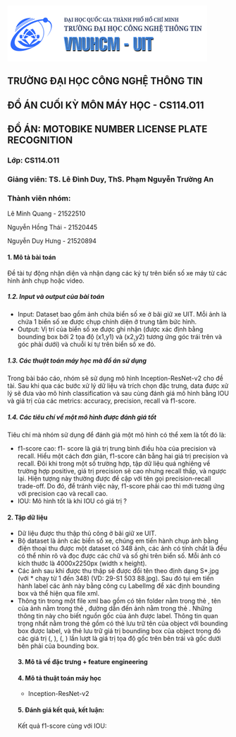 ![image](https://github.com/roro1230/CS114.O11-21520445/blob/fdb46864a5ae1f78fce3c082995a15e9e2db0415/UIT-Image.png)


## **TRƯỜNG ĐẠI HỌC CÔNG NGHỆ THÔNG TIN**

## **ĐỒ ÁN CUỐI KỲ MÔN MÁY HỌC - CS114.O11**

## **ĐỒ ÁN: MOTOBIKE NUMBER LICENSE PLATE RECOGNITION**

### Lớp: CS114.O11

### Giảng viên: TS. Lê Đình Duy, ThS. Phạm Nguyễn Trường An

### Thành viên nhóm:

Lê Minh Quang - 21522510

Nguyễn Hồng Thái - 21520445

Nguyễn Duy Hưng - 21520894

#### 1. Mô tả bài toán  
Đề tài tự động nhận diện và nhận dạng các ký tự trên biển số xe máy từ các hình ảnh chụp hoặc video.

##### 1.2. Input và output của bài toán  
- Input: Dataset bao gồm ảnh chứa biển số xe ở bãi giữ xe UIT. Mỗi ảnh là chứa 1 biển số xe được chụp chính diện ở trung tâm bức hình.  
- Output: Vị trí của biển số xe được ghi nhận (được xác định bằng bounding box bởi 2 tọa độ (x1,y1) và (x2,y2) tương ứng góc trái trên và góc phải dưới) và chuỗi kí tự trên biển số xe đó.

##### 1.3. Các thuật toán máy học mà đồ án sử dụng  
Trong bài báo cáo, nhóm sẽ sử dụng mô hình Inception-ResNet-v2 cho đề tài. Sau khi qua các bước xử lý dữ liệu và trích chọn đặc trưng, data được xử lý sẽ đưa vào mô hình classification và sau cùng đánh giá mô hình bằng IOU và giá trị của các metrics: accuracy, precision, recall và f1-score.

##### 1.4. Các tiêu chí về một mô hình được đánh giá tốt  
Tiêu chí mà nhóm sử dụng để đánh giá một mô hình có thể xem là tốt đó là:  
- f1-score cao: f1- score là giá trị trung bình điều hòa của precision và recall. Hiểu một cách đơn giản, f1-score cân bằng hai giá trị precision và recall. Đôi khi trong một số trường hợp, tập dữ liệu quá nghiêng về trường hợp positive, giá trị precision sẽ cao nhưng recall thấp, và ngược lại. Hiện tượng này thường được đề cập với tên gọi precision-recall trade-off. Do đó, để tránh việc này, f1-score phải cao thì mới tương ứng với precision cao và recall cao.  
- IOU: Mô hình tốt là khi IOU có giá trị ?

#### 2. Tập dữ liệu  
- Dữ liệu được thu thập thủ công ở bãi giữ xe UIT.  
- Bộ dataset là ảnh các biển số xe, chúng em tiến hành chụp ảnh bằng điện thoại thu được một dataset có 348 ảnh, các ảnh có tính chất là đều có thể nhìn rõ và đọc được các chữ và số ghi trên biển số. Mỗi ảnh có kích thước là 4000x2250px (width x height).  
- Các ảnh sau khi được thu thập sẽ được đổi tên theo định dạng S*.jpg (với * chạy từ 1 đến 348) (VD: 29-S1 503 88.jpg). Sau đó tụi em tiến hành label các ảnh này bằng công cụ LabelImg để xác định bounding box và thể hiện qua file xml.  
- Thông tin trong một file xml bao gồm có tên folder nằm trong thẻ <folder>, tên của ảnh nằm trong thẻ <filename>, đường dẫn đến ảnh nằm trong thẻ <path>. Những thông tin này cho biết nguồn gốc của ảnh được label. Thông tin quan trọng nhất nằm trong thẻ <object> gồm có thẻ <name> lưu trữ tên của object với bounding box được label, và thẻ <bndbox> lưu trữ giá trị bounding box của object trong đó các giá trị (<xmin>, <ymin>), (<xmax>, <ymax>) lần lượt là giá trị tọa độ gốc trên bên trái và gốc dưới bên phải của bounding box.
  
#### 3. Mô tả về đặc trưng + feature engineering
 
#### 4. Mô tả thuật toán máy học  
- Inception-ResNet-v2

#### 5. Đánh giá kết quả, kết luận:  
Kết quả f1-score cùng với IOU:
